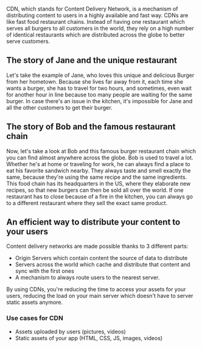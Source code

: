 CDN, which stands for Content Delivery Network, is a mechanism of distributing content to users in a highly available and fast way. CDNs are like fast food restaurant chains. Instead of having one restaurant which serves all burgers to all customers in the world, they rely on a high number of identical restaurants which are distributed across the globe to better serve customers.

## The story of Jane and the unique restaurant

Let's take the example of Jane, who loves this unique and delicious Burger from her hometown. Because she lives far away from it, each time she wants a burger, she has to travel for two hours, and sometimes, even wait for another hour in line because too many people are waiting for the same burger. In case there's an issue in the kitchen, it's impossible for Jane and all the other customers to get their burger.

## The story of Bob and the famous restaurant chain

Now, let's take a look at Bob and this famous burger restaurant chain which you can find almost anywhere across the globe. Bob is used to travel a lot. Whether he's at home or traveling for work, he can always find a place to eat his favorite sandwich nearby. They always taste and smell exactly the same, because they're using the same recipe and the same ingredients. This food chain has its headquarters in the US, where they elaborate new recipes, so that new burgers can then be sold all over the world. If one restaurant has to close because of a fire in the kitchen, you can always go to a different restaurant where they sell the exact same product.

## An efficient way to distribute your content to your users

Content delivery networks are made possible thanks to 3 different parts:

- Origin Servers which contain content the source of data to distribute
- Servers across the world which cache and distribute that content and sync with the first ones
- A mechanism to always route users to the nearest server.

By using CDNs, you're reducing the time to access your assets for your users, reducing the load on your main server which doesn't have to server static assets anymore.

### Use cases for CDN

- Assets uploaded by users (pictures, videos)
- Static assets of your app (HTML, CSS, JS, images, videos)
